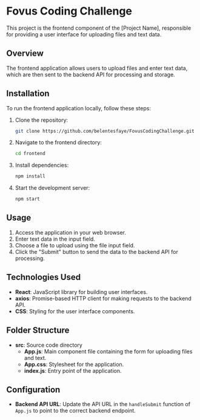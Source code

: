# Fovus Coding Challenge

This project is the frontend component of the [Project Name], responsible for providing a user interface for uploading files and text data.

## Overview

The frontend application allows users to upload files and enter text data, which are then sent to the backend API for processing and storage.

## Installation

To run the frontend application locally, follow these steps:

1. Clone the repository:

   ```bash
   git clone https://github.com/belentesfaye/FovusCodingChallenge.git
   ```

2. Navigate to the frontend directory:

   ```bash
   cd frontend
   ```

3. Install dependencies:

   ```bash
   npm install
   ```

4. Start the development server:

   ```bash
   npm start
   ```

## Usage

1. Access the application in your web browser.
2. Enter text data in the input field.
3. Choose a file to upload using the file input field.
4. Click the "Submit" button to send the data to the backend API for processing.

## Technologies Used

- **React**: JavaScript library for building user interfaces.
- **axios**: Promise-based HTTP client for making requests to the backend API.
- **CSS**: Styling for the user interface components.

## Folder Structure

- **src**: Source code directory
  - **App.js**: Main component file containing the form for uploading files and text.
  - **App.css**: Stylesheet for the application.
  - **index.js**: Entry point of the application.

## Configuration

- **Backend API URL**: Update the API URL in the `handleSubmit` function of `App.js` to point to the correct backend endpoint.


